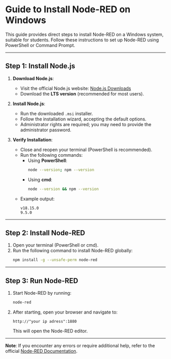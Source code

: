 # Guide to Install Node-RED on Windows

This guide provides direct steps to install Node-RED on a Windows system, suitable for students. Follow these instructions to set up Node-RED using PowerShell or Command Prompt.

---

## Step 1: Install Node.js
1. **Download Node.js**:
   - Visit the official Node.js website: [Node.js Downloads](https://nodejs.org/)
   - Download the **LTS version** (recommended for most users).

2. **Install Node.js**:
   - Run the downloaded `.msi` installer.
   - Follow the installation wizard, accepting the default options.
   - Administrator rights are required; you may need to provide the administrator password.

3. **Verify Installation**:
   - Close and reopen your terminal (PowerShell is recommended).
   - Run the following commands:
     - Using **PowerShell**: 
       ```bash
       node --version; npm --version
       ```
     - Using **cmd**: 
       ```bash
       node --version && npm --version
       ```
   - Example output:
     ```
     v18.15.0
     9.5.0
     ```

---

## Step 2: Install Node-RED
1. Open your terminal (PowerShell or cmd).
2. Run the following command to install Node-RED globally:
   ```bash
   npm install -g --unsafe-perm node-red
   ```

---

## Step 3: Run Node-RED
1. Start Node-RED by running:
   ```bash
   node-red
   ```
2. After starting, open your browser and navigate to:
   ```
   http://"your ip adress":1880
   ```
   This will open the Node-RED editor.

---

**Note**: If you encounter any errors or require additional help, refer to the official [Node-RED Documentation](https://nodered.org/docs/getting-started/).
